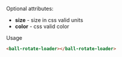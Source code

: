 
Optional attributes:
* **size** - size in css valid units
* **color** - css valid color

Usage

```HTML
<ball-rotate-loader></ball-rotate-loader>
```

